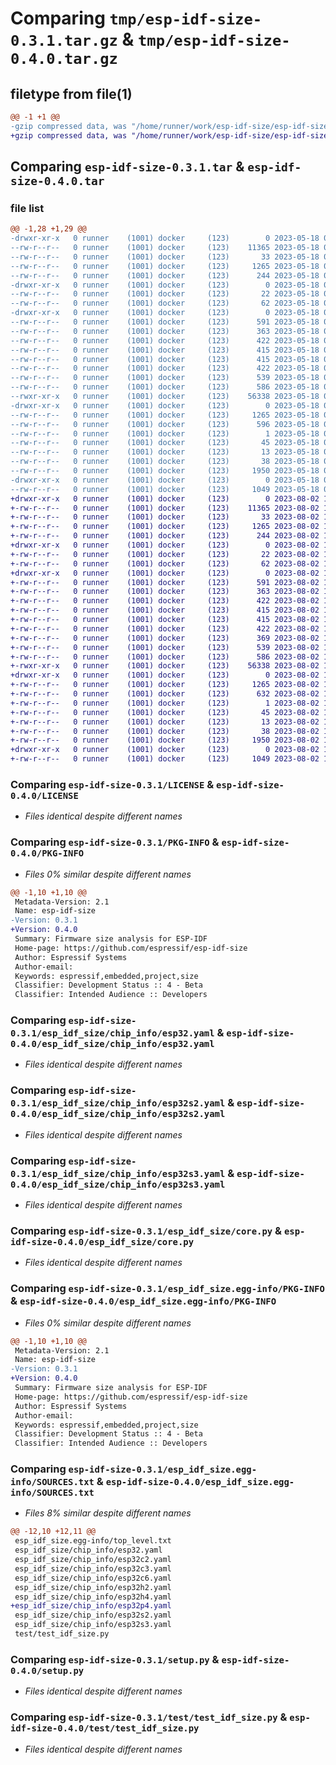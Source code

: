 # Comparing `tmp/esp-idf-size-0.3.1.tar.gz` & `tmp/esp-idf-size-0.4.0.tar.gz`

## filetype from file(1)

```diff
@@ -1 +1 @@
-gzip compressed data, was "/home/runner/work/esp-idf-size/esp-idf-size/dist/.tmp-zosoa97p/esp-idf-size-0.3.1.tar", last modified: Thu May 18 09:54:53 2023, max compression
+gzip compressed data, was "/home/runner/work/esp-idf-size/esp-idf-size/dist/.tmp-jfzxdncb/esp-idf-size-0.4.0.tar", last modified: Wed Aug  2 11:59:27 2023, max compression
```

## Comparing `esp-idf-size-0.3.1.tar` & `esp-idf-size-0.4.0.tar`

### file list

```diff
@@ -1,28 +1,29 @@
-drwxr-xr-x   0 runner    (1001) docker     (123)        0 2023-05-18 09:54:53.000000 esp-idf-size-0.3.1/
--rw-r--r--   0 runner    (1001) docker     (123)    11365 2023-05-18 09:54:30.000000 esp-idf-size-0.3.1/LICENSE
--rw-r--r--   0 runner    (1001) docker     (123)       33 2023-05-18 09:54:30.000000 esp-idf-size-0.3.1/MANIFEST.in
--rw-r--r--   0 runner    (1001) docker     (123)     1265 2023-05-18 09:54:53.000000 esp-idf-size-0.3.1/PKG-INFO
--rw-r--r--   0 runner    (1001) docker     (123)      244 2023-05-18 09:54:30.000000 esp-idf-size-0.3.1/README.md
-drwxr-xr-x   0 runner    (1001) docker     (123)        0 2023-05-18 09:54:53.000000 esp-idf-size-0.3.1/esp_idf_size/
--rw-r--r--   0 runner    (1001) docker     (123)       22 2023-05-18 09:54:30.000000 esp-idf-size-0.3.1/esp_idf_size/__init__.py
--rw-r--r--   0 runner    (1001) docker     (123)       62 2023-05-18 09:54:30.000000 esp-idf-size-0.3.1/esp_idf_size/__main__.py
-drwxr-xr-x   0 runner    (1001) docker     (123)        0 2023-05-18 09:54:53.000000 esp-idf-size-0.3.1/esp_idf_size/chip_info/
--rw-r--r--   0 runner    (1001) docker     (123)      591 2023-05-18 09:54:30.000000 esp-idf-size-0.3.1/esp_idf_size/chip_info/esp32.yaml
--rw-r--r--   0 runner    (1001) docker     (123)      363 2023-05-18 09:54:30.000000 esp-idf-size-0.3.1/esp_idf_size/chip_info/esp32c2.yaml
--rw-r--r--   0 runner    (1001) docker     (123)      422 2023-05-18 09:54:30.000000 esp-idf-size-0.3.1/esp_idf_size/chip_info/esp32c3.yaml
--rw-r--r--   0 runner    (1001) docker     (123)      415 2023-05-18 09:54:30.000000 esp-idf-size-0.3.1/esp_idf_size/chip_info/esp32c6.yaml
--rw-r--r--   0 runner    (1001) docker     (123)      415 2023-05-18 09:54:30.000000 esp-idf-size-0.3.1/esp_idf_size/chip_info/esp32h2.yaml
--rw-r--r--   0 runner    (1001) docker     (123)      422 2023-05-18 09:54:30.000000 esp-idf-size-0.3.1/esp_idf_size/chip_info/esp32h4.yaml
--rw-r--r--   0 runner    (1001) docker     (123)      539 2023-05-18 09:54:30.000000 esp-idf-size-0.3.1/esp_idf_size/chip_info/esp32s2.yaml
--rw-r--r--   0 runner    (1001) docker     (123)      586 2023-05-18 09:54:30.000000 esp-idf-size-0.3.1/esp_idf_size/chip_info/esp32s3.yaml
--rwxr-xr-x   0 runner    (1001) docker     (123)    56338 2023-05-18 09:54:30.000000 esp-idf-size-0.3.1/esp_idf_size/core.py
-drwxr-xr-x   0 runner    (1001) docker     (123)        0 2023-05-18 09:54:53.000000 esp-idf-size-0.3.1/esp_idf_size.egg-info/
--rw-r--r--   0 runner    (1001) docker     (123)     1265 2023-05-18 09:54:53.000000 esp-idf-size-0.3.1/esp_idf_size.egg-info/PKG-INFO
--rw-r--r--   0 runner    (1001) docker     (123)      596 2023-05-18 09:54:53.000000 esp-idf-size-0.3.1/esp_idf_size.egg-info/SOURCES.txt
--rw-r--r--   0 runner    (1001) docker     (123)        1 2023-05-18 09:54:53.000000 esp-idf-size-0.3.1/esp_idf_size.egg-info/dependency_links.txt
--rw-r--r--   0 runner    (1001) docker     (123)       45 2023-05-18 09:54:53.000000 esp-idf-size-0.3.1/esp_idf_size.egg-info/requires.txt
--rw-r--r--   0 runner    (1001) docker     (123)       13 2023-05-18 09:54:53.000000 esp-idf-size-0.3.1/esp_idf_size.egg-info/top_level.txt
--rw-r--r--   0 runner    (1001) docker     (123)       38 2023-05-18 09:54:53.000000 esp-idf-size-0.3.1/setup.cfg
--rw-r--r--   0 runner    (1001) docker     (123)     1950 2023-05-18 09:54:30.000000 esp-idf-size-0.3.1/setup.py
-drwxr-xr-x   0 runner    (1001) docker     (123)        0 2023-05-18 09:54:53.000000 esp-idf-size-0.3.1/test/
--rw-r--r--   0 runner    (1001) docker     (123)     1049 2023-05-18 09:54:30.000000 esp-idf-size-0.3.1/test/test_idf_size.py
+drwxr-xr-x   0 runner    (1001) docker     (123)        0 2023-08-02 11:59:27.000000 esp-idf-size-0.4.0/
+-rw-r--r--   0 runner    (1001) docker     (123)    11365 2023-08-02 11:59:03.000000 esp-idf-size-0.4.0/LICENSE
+-rw-r--r--   0 runner    (1001) docker     (123)       33 2023-08-02 11:59:03.000000 esp-idf-size-0.4.0/MANIFEST.in
+-rw-r--r--   0 runner    (1001) docker     (123)     1265 2023-08-02 11:59:27.000000 esp-idf-size-0.4.0/PKG-INFO
+-rw-r--r--   0 runner    (1001) docker     (123)      244 2023-08-02 11:59:03.000000 esp-idf-size-0.4.0/README.md
+drwxr-xr-x   0 runner    (1001) docker     (123)        0 2023-08-02 11:59:27.000000 esp-idf-size-0.4.0/esp_idf_size/
+-rw-r--r--   0 runner    (1001) docker     (123)       22 2023-08-02 11:59:03.000000 esp-idf-size-0.4.0/esp_idf_size/__init__.py
+-rw-r--r--   0 runner    (1001) docker     (123)       62 2023-08-02 11:59:03.000000 esp-idf-size-0.4.0/esp_idf_size/__main__.py
+drwxr-xr-x   0 runner    (1001) docker     (123)        0 2023-08-02 11:59:27.000000 esp-idf-size-0.4.0/esp_idf_size/chip_info/
+-rw-r--r--   0 runner    (1001) docker     (123)      591 2023-08-02 11:59:03.000000 esp-idf-size-0.4.0/esp_idf_size/chip_info/esp32.yaml
+-rw-r--r--   0 runner    (1001) docker     (123)      363 2023-08-02 11:59:03.000000 esp-idf-size-0.4.0/esp_idf_size/chip_info/esp32c2.yaml
+-rw-r--r--   0 runner    (1001) docker     (123)      422 2023-08-02 11:59:03.000000 esp-idf-size-0.4.0/esp_idf_size/chip_info/esp32c3.yaml
+-rw-r--r--   0 runner    (1001) docker     (123)      415 2023-08-02 11:59:03.000000 esp-idf-size-0.4.0/esp_idf_size/chip_info/esp32c6.yaml
+-rw-r--r--   0 runner    (1001) docker     (123)      415 2023-08-02 11:59:03.000000 esp-idf-size-0.4.0/esp_idf_size/chip_info/esp32h2.yaml
+-rw-r--r--   0 runner    (1001) docker     (123)      422 2023-08-02 11:59:03.000000 esp-idf-size-0.4.0/esp_idf_size/chip_info/esp32h4.yaml
+-rw-r--r--   0 runner    (1001) docker     (123)      369 2023-08-02 11:59:03.000000 esp-idf-size-0.4.0/esp_idf_size/chip_info/esp32p4.yaml
+-rw-r--r--   0 runner    (1001) docker     (123)      539 2023-08-02 11:59:03.000000 esp-idf-size-0.4.0/esp_idf_size/chip_info/esp32s2.yaml
+-rw-r--r--   0 runner    (1001) docker     (123)      586 2023-08-02 11:59:03.000000 esp-idf-size-0.4.0/esp_idf_size/chip_info/esp32s3.yaml
+-rwxr-xr-x   0 runner    (1001) docker     (123)    56338 2023-08-02 11:59:03.000000 esp-idf-size-0.4.0/esp_idf_size/core.py
+drwxr-xr-x   0 runner    (1001) docker     (123)        0 2023-08-02 11:59:27.000000 esp-idf-size-0.4.0/esp_idf_size.egg-info/
+-rw-r--r--   0 runner    (1001) docker     (123)     1265 2023-08-02 11:59:27.000000 esp-idf-size-0.4.0/esp_idf_size.egg-info/PKG-INFO
+-rw-r--r--   0 runner    (1001) docker     (123)      632 2023-08-02 11:59:27.000000 esp-idf-size-0.4.0/esp_idf_size.egg-info/SOURCES.txt
+-rw-r--r--   0 runner    (1001) docker     (123)        1 2023-08-02 11:59:27.000000 esp-idf-size-0.4.0/esp_idf_size.egg-info/dependency_links.txt
+-rw-r--r--   0 runner    (1001) docker     (123)       45 2023-08-02 11:59:27.000000 esp-idf-size-0.4.0/esp_idf_size.egg-info/requires.txt
+-rw-r--r--   0 runner    (1001) docker     (123)       13 2023-08-02 11:59:27.000000 esp-idf-size-0.4.0/esp_idf_size.egg-info/top_level.txt
+-rw-r--r--   0 runner    (1001) docker     (123)       38 2023-08-02 11:59:27.000000 esp-idf-size-0.4.0/setup.cfg
+-rw-r--r--   0 runner    (1001) docker     (123)     1950 2023-08-02 11:59:03.000000 esp-idf-size-0.4.0/setup.py
+drwxr-xr-x   0 runner    (1001) docker     (123)        0 2023-08-02 11:59:27.000000 esp-idf-size-0.4.0/test/
+-rw-r--r--   0 runner    (1001) docker     (123)     1049 2023-08-02 11:59:03.000000 esp-idf-size-0.4.0/test/test_idf_size.py
```

### Comparing `esp-idf-size-0.3.1/LICENSE` & `esp-idf-size-0.4.0/LICENSE`

 * *Files identical despite different names*

### Comparing `esp-idf-size-0.3.1/PKG-INFO` & `esp-idf-size-0.4.0/PKG-INFO`

 * *Files 0% similar despite different names*

```diff
@@ -1,10 +1,10 @@
 Metadata-Version: 2.1
 Name: esp-idf-size
-Version: 0.3.1
+Version: 0.4.0
 Summary: Firmware size analysis for ESP-IDF
 Home-page: https://github.com/espressif/esp-idf-size
 Author: Espressif Systems
 Author-email: 
 Keywords: espressif,embedded,project,size
 Classifier: Development Status :: 4 - Beta
 Classifier: Intended Audience :: Developers
```

### Comparing `esp-idf-size-0.3.1/esp_idf_size/chip_info/esp32.yaml` & `esp-idf-size-0.4.0/esp_idf_size/chip_info/esp32.yaml`

 * *Files identical despite different names*

### Comparing `esp-idf-size-0.3.1/esp_idf_size/chip_info/esp32s2.yaml` & `esp-idf-size-0.4.0/esp_idf_size/chip_info/esp32s2.yaml`

 * *Files identical despite different names*

### Comparing `esp-idf-size-0.3.1/esp_idf_size/chip_info/esp32s3.yaml` & `esp-idf-size-0.4.0/esp_idf_size/chip_info/esp32s3.yaml`

 * *Files identical despite different names*

### Comparing `esp-idf-size-0.3.1/esp_idf_size/core.py` & `esp-idf-size-0.4.0/esp_idf_size/core.py`

 * *Files identical despite different names*

### Comparing `esp-idf-size-0.3.1/esp_idf_size.egg-info/PKG-INFO` & `esp-idf-size-0.4.0/esp_idf_size.egg-info/PKG-INFO`

 * *Files 0% similar despite different names*

```diff
@@ -1,10 +1,10 @@
 Metadata-Version: 2.1
 Name: esp-idf-size
-Version: 0.3.1
+Version: 0.4.0
 Summary: Firmware size analysis for ESP-IDF
 Home-page: https://github.com/espressif/esp-idf-size
 Author: Espressif Systems
 Author-email: 
 Keywords: espressif,embedded,project,size
 Classifier: Development Status :: 4 - Beta
 Classifier: Intended Audience :: Developers
```

### Comparing `esp-idf-size-0.3.1/esp_idf_size.egg-info/SOURCES.txt` & `esp-idf-size-0.4.0/esp_idf_size.egg-info/SOURCES.txt`

 * *Files 8% similar despite different names*

```diff
@@ -12,10 +12,11 @@
 esp_idf_size.egg-info/top_level.txt
 esp_idf_size/chip_info/esp32.yaml
 esp_idf_size/chip_info/esp32c2.yaml
 esp_idf_size/chip_info/esp32c3.yaml
 esp_idf_size/chip_info/esp32c6.yaml
 esp_idf_size/chip_info/esp32h2.yaml
 esp_idf_size/chip_info/esp32h4.yaml
+esp_idf_size/chip_info/esp32p4.yaml
 esp_idf_size/chip_info/esp32s2.yaml
 esp_idf_size/chip_info/esp32s3.yaml
 test/test_idf_size.py
```

### Comparing `esp-idf-size-0.3.1/setup.py` & `esp-idf-size-0.4.0/setup.py`

 * *Files identical despite different names*

### Comparing `esp-idf-size-0.3.1/test/test_idf_size.py` & `esp-idf-size-0.4.0/test/test_idf_size.py`

 * *Files identical despite different names*


